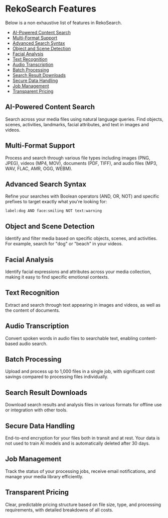 # RekoSearch Features

Below is a non exhaustive list of features in RekoSearch.

<!--toc:start-->

- [AI-Powered Content Search](#ai-powered-content-search)
- [Multi-Format Support](#multi-format-support)
- [Advanced Search Syntax](#advanced-search-syntax)
- [Object and Scene Detection](#object-and-scene-detection)
- [Facial Analysis](#facial-analysis)
- [Text Recognition](#text-recognition)
- [Audio Transcription](#audio-transcription)
- [Batch Processing](#batch-processing)
- [Search Result Downloads](#search-result-downloads)
- [Secure Data Handling](#secure-data-handling)
- [Job Management](#job-management)
- [Transparent Pricing](#transparent-pricing)
<!--toc:end-->

## AI-Powered Content Search

Search across your media files using natural language queries. Find objects, scenes, activities, landmarks, facial attributes, and text in images and videos.

## Multi-Format Support

Process and search through various file types including images (PNG, JPEG), videos (MP4, MOV), documents (PDF, TIFF), and audio files (MP3, WAV, FLAC, AMR, OGG, WEBM).

## Advanced Search Syntax

Refine your searches with Boolean operators (AND, OR, NOT) and specific prefixes to target exactly what you're looking for:

```
label:dog AND face:smiling NOT text:warning
```

## Object and Scene Detection

Identify and filter media based on specific objects, scenes, and activities. For example, search for "dog" or "beach" in your videos.

## Facial Analysis

Identify facial expressions and attributes across your media collection, making it easy to find specific emotional contexts.

## Text Recognition

Extract and search through text appearing in images and videos, as well as the content of documents.

## Audio Transcription

Convert spoken words in audio files to searchable text, enabling content-based audio search.

## Batch Processing

Upload and process up to 1,000 files in a single job, with significant cost savings compared to processing files individually.

## Search Result Downloads

Download search results and analysis files in various formats for offline use or integration with other tools.

## Secure Data Handling

End-to-end encryption for your files both in transit and at rest. Your data is not used to train AI models and is automatically deleted after 30 days.

## Job Management

Track the status of your processing jobs, receive email notifications, and manage your media library efficiently.

## Transparent Pricing

Clear, predictable pricing structure based on file size, type, and processing requirements, with detailed breakdowns of all costs.
